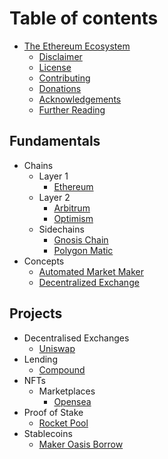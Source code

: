 # Table of contents

- [The Ethereum Ecosystem](README.md)
  - [Disclaimer](appendices/disclaimer.md)
  - [License](appendices/license.md)
  - [Contributing](appendices/contributing.md)
  - [Donations](appendices/donations.md)
  - [Acknowledgements](appendices/acknowledgements.md)
  - [Further Reading](appendices/further-learning.md)

## Fundamentals

- Chains
  - Layer 1
    - [Ethereum](chains/ethereum.md)
  - Layer 2
    - [Arbitrum](chains/arbitrum-one.md)
    - [Optimism](chains/optimism.md)
  - Sidechains
    - [Gnosis Chain](chains/gnosis.md)
    - [Polygon Matic](chains/polygon-matic.md)
- Concepts
  - [Automated Market Maker](fundamentals/automated-market-maker.md)
  - [Decentralized Exchange](fundamentals/decentralized-exchange.md)

## Projects

- Decentralised Exchanges
  - [Uniswap](projects/uniswap.md)
- Lending
  - [Compound](projects/compound.md)
- NFTs
  - Marketplaces
    - [Opensea](projects/opensea.md)
- Proof of Stake
  - [Rocket Pool](projects/rocketpool.md)
- Stablecoins
  - [Maker Oasis Borrow](projects/maker-oasis-borrow.md)
